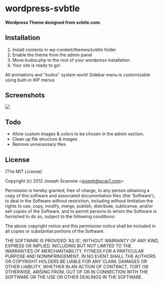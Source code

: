# wordpress-svbtle
#### Wordpress Theme designed from svbtle.com.

  [Follow us on twitter]: http://twitter.com/jscavone
## Installation
1. Install contents in wp-content/themes/svbtle folder
2. Enable the theme from the admin panel
3. Move kudos.php to the root of your wordpress installation.
4. Your site is ready to go!

All animations and "kudos" system work!
Sidebar menu is customizable using built-in WP menus


## Screenshots 

![][1]

 [1]: https://github.com/scavone/wordpress-svbtle/raw/master/screenshot.png


## Todo
* Allow custom images & colors to be chosen in the admin section. 
* Clean up file structure & images
* Remove unnecessary files

## License 

(The MIT License)

Copyright (c) 2012 Joseph Scavone &lt;joseph@scav1.com&gt;

Permission is hereby granted, free of charge, to any person obtaining
a copy of this software and associated documentation files (the
'Software'), to deal in the Software without restriction, including
without limitation the rights to use, copy, modify, merge, publish,
distribute, sublicense, and/or sell copies of the Software, and to
permit persons to whom the Software is furnished to do so, subject to
the following conditions:

The above copyright notice and this permission notice shall be
included in all copies or substantial portions of the Software.

THE SOFTWARE IS PROVIDED 'AS IS', WITHOUT WARRANTY OF ANY KIND,
EXPRESS OR IMPLIED, INCLUDING BUT NOT LIMITED TO THE WARRANTIES OF
MERCHANTABILITY, FITNESS FOR A PARTICULAR PURPOSE AND NONINFRINGEMENT.
IN NO EVENT SHALL THE AUTHORS OR COPYRIGHT HOLDERS BE LIABLE FOR ANY
CLAIM, DAMAGES OR OTHER LIABILITY, WHETHER IN AN ACTION OF CONTRACT,
TORT OR OTHERWISE, ARISING FROM, OUT OF OR IN CONNECTION WITH THE
SOFTWARE OR THE USE OR OTHER DEALINGS IN THE SOFTWARE.